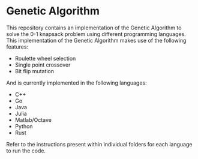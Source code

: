 # Genetic Algorithm

This repository contains an implementation of the Genetic Algorithm to solve the 0-1 knapsack problem using different programming languages. This implementation of the Genetic Algorithm makes use of the following features:

* Roulette wheel selection
* Single point crossover
* Bit flip mutation

And is currently implemented in the following languages:

* C++
* Go
* Java
* Julia
* Matlab/Octave
* Python
* Rust

Refer to the instructions present within individual folders for each language to run the code.
